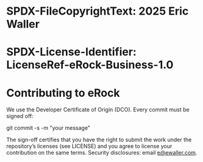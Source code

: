 # SPDX-FileCopyrightText: 2025 Eric Waller
# SPDX-License-Identifier: LicenseRef-eRock-Business-1.0

# Contributing to eRock

We use the Developer Certificate of Origin (DCO). Every commit must be signed off:

  git commit -s -m "your message"

The sign-off certifies that you have the right to submit the work under the repository’s licenses
(see LICENSE) and you agree to license your contribution on the same terms.
Security disclosures: email e@ewaller.com.
